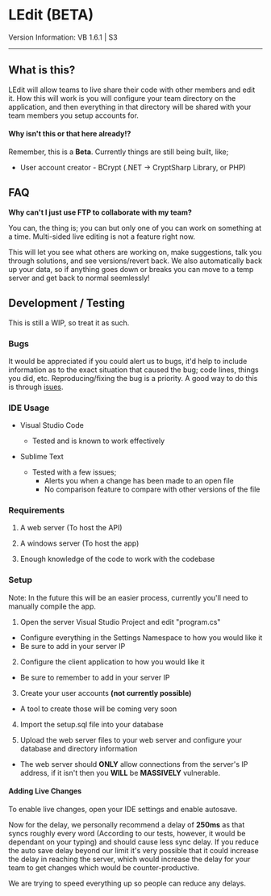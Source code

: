 # LEdit (BETA)

Version Information: VB 1.6.1 | S3</h3>

---

## What is this?

LEdit will allow teams to live share their code with other members and edit it. How this will work is you will configure your team directory on the application, and then everything in that directory will be shared with your team members you setup accounts for.

#### Why isn't this or that here already!?

Remember, this is a **Beta**. Currently things are still being built, like;

* User account creator - BCrypt (.NET -> CryptSharp Library, or PHP)

## FAQ

**Why can't I just use FTP to collaborate with my team?**

You can, the thing is; you can but only one of you can work on something at a time. Multi-sided live editing is not a feature right now. 

This will let you see what others are working on, make suggestions, talk you through solutions, and see versions/revert back. We also automatically back up your data, so if anything goes down or breaks you can move to a temp server and get back to normal seemlessly!

## Development / Testing

This is still a WIP, so treat it as such.

### Bugs

It would be appreciated if you could alert us to bugs, it'd help to include information as to the exact situation that caused the bug; code lines, things you did, etc. Reproducing/fixing the bug is a priority. A good way to do this is through [isues](https://github.com/Shift-Development/LEdit/issues/new).

### IDE Usage

* Visual Studio Code
   * Tested and is known to work effectively
   
* Sublime Text
  * Tested with a few issues;
     * Alerts you when a change has been made to an open file
     * No comparison feature to compare with other versions of the file
 
### Requirements

1. A web server (To host the API)

2. A windows server (To host the app)

3. Enough knowledge of the code to work with the codebase

### Setup

Note: In the future this will be an easier process, currently you'll need to manually compile the app.

1. Open the server Visual Studio Project and edit "program.cs"
  * Configure everything in the Settings Namespace to how you would like it
  * Be sure to add in your server IP

2. Configure the client application to how you would like it
  * Be sure to remember to add in your server IP 

3. Create your user accounts **(not currently possible)**
  * A tool to create those will be coming very soon

4. Import the setup.sql file into your database

5. Upload the web server files to your web server and configure your database and directory information
  * The web server should **ONLY** allow connections from the server's IP address, if it isn't then you **WILL** be **MASSIVELY** vulnerable.

#### Adding Live Changes

To enable live changes, open your IDE settings and enable autosave.

Now for the delay, we personally recommend a delay of <b>250ms</b> as that syncs roughly every word (According to our tests, however, it would be dependant on your typing) and should cause less sync delay. If you reduce the auto save delay beyond our limit it's very possible that it could increase the delay in reaching the server, which would increase the delay for your team to get changes which would be counter-productive.

We are trying to speed everything up so people can reduce any delays.
